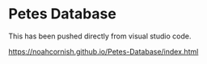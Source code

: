 # Petes Database
This has been pushed directly from visual studio code.

https://noahcornish.github.io/Petes-Database/index.html
